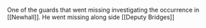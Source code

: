 One of the guards that went missing investigating the occurrence in [[Newhall]]. He went missing along side [[Deputy Bridges]]